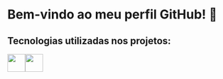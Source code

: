 # Bem-vindo ao meu perfil GitHub! 👾
## Tecnologias utilizadas nos projetos:
<img src="https://cdn.jsdelivr.net/gh/devicons/devicon@latest/icons/javascript/javascript-original.svg" width="40" height="40"/><img src="https://cdn.jsdelivr.net/gh/devicons/devicon@latest/icons/java/java-original.svg" width="40" height="40"/>
          

          
          
          
